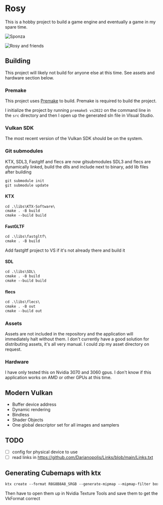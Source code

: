 # Rosy

This is a hobby project to build a game engine and eventually a game in my spare time.

![Sponza](https://github.com/user-attachments/assets/5cede515-33e1-488b-970f-f091bd9bc6ad)

![Rosy and friends](https://github.com/user-attachments/assets/1109c417-88a5-40d2-aa83-c1ff4296b977)

## Building

This project will likely not build for anyone else at this time. See assets and hardware section below.

### Premake

This project uses [Premake](https://premake.github.io/) to build. Premake is required to build the project.

I initialize the project by running `premake5 vs2022` on the command line in the `src` directory and then I open up the generated sln file in VIsual Studio.

### Vulkan SDK

The most recent version of the Vulkan SDK should be on the system.

### Git submodules

KTX, SDL3, Fastgltf and flecs are now gitsubmodules
SDL3 and flecs are dynamically linked, build the dlls and include next to binary, add lib files after building

```txt
git submodule init
git submodule update
```

#### KTX

```txt
cd .\libs\KTX-Software\
cmake . -B build
cmake --build build
```

#### FastGLTF

```txt
cd .\libs\fastgltf\
cmake . -B build
```

Add fastgltf project to VS if it's not already there and build it

#### SDL

```txt
cd .\libs\SDL\
cmake . -B build
cmake --build build
```

#### flecs

```txt
cd .\libs\flecs\
cmake . -B out
cmake --build out
```

### Assets

Assets are not included in the repository and the application will immediately halt without them. I don't currently have a good solution
for distributing assets, it's all very manual. I could zip my asset directory on request.

### Hardware

I have only tested this on Nvidia 3070 and 3060 gpus. I don't know if this application works on AMD or other GPUs at this time.

## Modern Vulkan

* Buffer device address
* Dynamic rendering
* Bindless
* Shader Objects
* One global descriptor set for all images and samplers

## TODO

* [ ] config for physical device to use
* [ ] read links in <https://github.com/Darianopolis/Links/blob/main/Links.txt>

## Generating Cubemaps with ktx

```txt
ktx create --format R8G8B8A8_SRGB --generate-mipmap --mipmap-filter box --encode uastc --uastc-quality 0  --zstd 5 --cubemap  .\xp.png .\xn.png .\yp.png .\yn.png .\zp.png .\zn.png  skybox.ktx2
 ```

 Then have to open them up in Nvidia Texture Tools and save them to get the VkFormat correct
